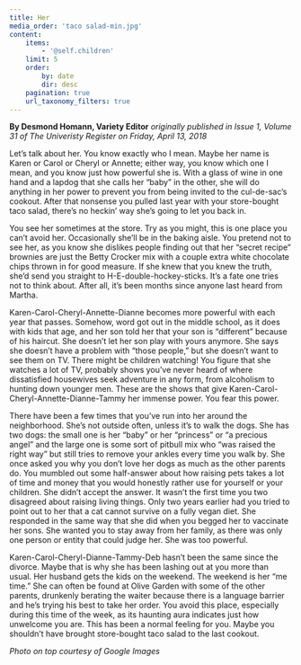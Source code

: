 ```yaml
---
title: Her
media_order: 'taco salad-min.jpg'
content:
    items:
        - '@self.children'
    limit: 5
    order:
        by: date
        dir: desc
    pagination: true
    url_taxonomy_filters: true
---
```


**By Desmond Homann, Variety Editor** _originally published in Issue 1, Volume 31 of The Univeristy Register on Friday, April 13, 2018_

Let’s talk about her. You know exactly who I mean. Maybe her name is Karen or Carol or Cheryl or Annette; either way, you know which one I mean, and you know just how powerful she is. With a glass of wine in one hand and a lapdog that she calls her “baby” in the other, she will do anything in her power to prevent you from being invited to the cul-de-sac’s cookout. After that nonsense you pulled last year with your store-bought taco salad, there’s no heckin’ way she’s going to let you back in.

You see her sometimes at the store. Try as you might, this is one place you can’t avoid her. Occasionally she’ll be in the baking aisle. You pretend not to see her, as you know she dislikes people finding out that her “secret recipe” brownies are just the Betty Crocker mix with a couple extra white chocolate chips thrown in for good measure. If she knew that you knew the truth, she’d send you straight to H-E-double-hockey-sticks. It’s a fate one tries not to think about. After all, it’s been months since anyone last heard from Martha. 

Karen-Carol-Cheryl-Annette-Dianne becomes more powerful with each year that passes. Somehow, word got out in the middle school, as it does with kids that age, and her son told her that your son is “different” because of his haircut. She doesn’t let her son play with yours anymore. She says she doesn’t have a problem with “those people,”  but she doesn’t want to see them on TV. There might be children watching! You figure that she watches a lot of TV, probably shows you’ve never heard of where dissatisfied housewives seek adventure in any form, from alcoholism to hunting down younger men. These are the shows that give Karen-Carol-Cheryl-Annette-Dianne-Tammy her immense power. You fear this power.

There have been a few times that you’ve run into her around the neighborhood. She’s not outside often, unless it’s to walk the dogs. She has two dogs: the small one is her “baby” or her “princess” or “a precious angel” and the large one is some sort of pitbull mix who “was raised the right way” but still tries to remove your ankles every time you walk by. She once asked you why you don’t love her dogs as much as the other parents do. You mumbled out some half-answer about how raising pets takes a lot of time and money that you would honestly rather use for yourself or your children. She didn’t accept the answer. It wasn’t the first time you two disagreed about raising living things. Only two years earlier had you tried to point out to her that a cat cannot survive on a fully vegan diet. She responded in the same way that she did when you begged her to vaccinate her sons. She wanted you to stay away from her family, as there was only one person or entity that could judge her. She was too powerful.

Karen-Carol-Cheryl-Dianne-Tammy-Deb hasn’t been the same since the divorce. Maybe that is why she has been lashing out at you more than usual. Her husband gets the kids on the weekend. The weekend is her “me time.” She can often be found at Olive Garden with some of the other parents, drunkenly berating the waiter because there is a language barrier and he’s trying his best to take her order. You avoid this place, especially during this time of the week, as its haunting aura indicates just how unwelcome you are. This has been a normal feeling for you. Maybe you shouldn’t have brought store-bought taco salad to the last cookout. 

_Photo on top courtesy of Google Images_